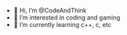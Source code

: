 - 👋 Hi, I’m @CodeAndThink
- 👀 I’m interested in coding and gaming
- 🌱 I’m currently learning c++, c, etc

<!---
CodeAndThink/CodeAndThink is a ✨ special ✨ repository because its `README.md` (this file) appears on your GitHub profile.
You can click the Preview link to take a look at your changes.
--->
